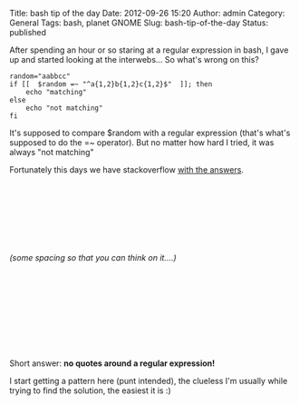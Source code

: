 Title: bash tip of the day
Date: 2012-09-26 15:20
Author: admin
Category: General
Tags: bash, planet GNOME
Slug: bash-tip-of-the-day
Status: published

After spending an hour or so staring at a regular expression in bash, I gave up and started looking at the interwebs... So what's wrong on this?

    random="aabbcc"
    if [[  $random =~ "^a{1,2}b{1,2}c{1,2}$"  ]]; then
        echo "matching"
    else
        echo "not matching"
    fi

It's supposed to compare \$random with a regular expression (that's what's supposed to do the =~ operator). But no matter how hard I tried, it was always "not matching"

Fortunately this days we have stackoverflow [with the answers](http://stackoverflow.com/questions/304864).

 

 

 

 

*(some spacing so that you can think on it....)*

 

 

 

 

 

Short answer: **no quotes around a regular expression!**

I start getting a pattern here (punt intended), the clueless I'm usually while trying to find the solution, the easiest it is :)
